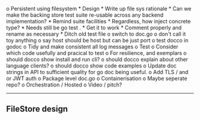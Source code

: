 o  Persistent using filesystem
    *  Design
    *  Write up file sys rationale
    *  Can we make the backing store test suite re-usable across any backend
       implementation?
        *  Remind suite facilities
        *  Regardless, how inject concrete type?
        *  Needs still be go test .
        *  Get it to work
        *  Comment properly and rename as necessary
        *  Ditch old test file
o  switch to doc.go
o  don't call it toy anything
o  say host should be host but can be just port
o  test docco in godoc
o  Tidy and make consistent all log messages
o  Test
    o  Consider which code usefully and pracical to test
    o  For resilience, and exemplars
o  should docco show install and run cli?
o  should docco explain about other language clients?
o  should docco show code examples
o  Update doc strings in API to sufficient quality for go doc being useful.
o  Add TLS / and or JWT auth
o  Package level doc.go
o  Containerisation
    o  Maybe seperate repo?
o  Orchestration / Hosted
o  Video / pitch?

----------------------------------------------------------------
FileStore design
----------------------------------------------------------------

